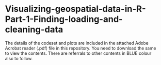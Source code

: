 # Visualizing-geospatial-data-in-R-Part-1-Finding-loading-and-cleaning-data

The details of the codeset and plots are included in the attached Adobe Acrobat reader (.pdf) file in this repository. 
You need to download the same to view the contents. There are referrals to other contents in BLUE colour also to follow.
